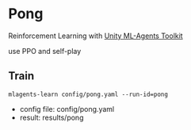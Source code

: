 # Pong
Reinforcement Learning with [Unity ML-Agents Toolkit](https://github.com/Unity-Technologies/ml-agents)

use PPO and self-play

## Train 

```
mlagents-learn config/pong.yaml --run-id=pong
```


- config file: config/pong.yaml
- result: results/pong
